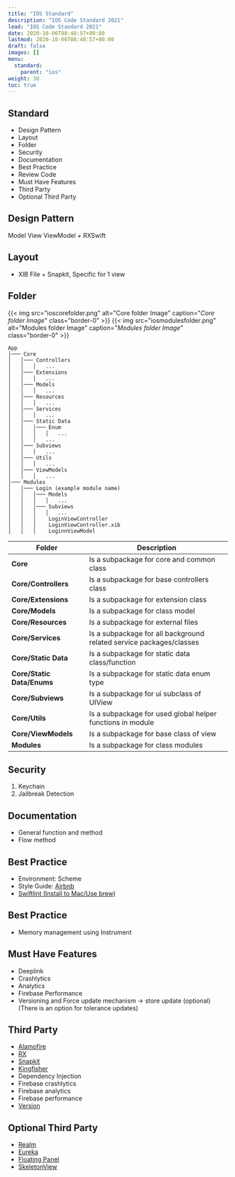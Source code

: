 ```yaml
---
title: "IOS Standard"
description: "IOS Code Standard 2021"
lead: "IOS Code Standard 2021"
date: 2020-10-06T08:48:57+00:00
lastmod: 2020-10-06T08:48:57+00:00
draft: false
images: []
menu:
  standard:
    parent: "ios"
weight: 30
toc: true
---
```




## Standard

- Design Pattern
- Layout
- Folder
- Security
- Documentation
- Best Practice
- Review Code
- Must Have Features
- Third Party
- Optional Third Party

## Design Pattern

Model View ViewModel + RXSwift

## Layout

- XIB File + Snapkit, Specific for 1 view

## Folder

{{< img src="ioscorefolder.png" alt="Core folder Image" caption="<em>Core folder Image</em>" class="border-0" >}}
{{< img src="iosmodulesfolder.png" alt="Modules folder Image" caption="<em>Modules folder Image</em>" class="border-0" >}}

```Stucture
App 
│─── Core
│	│─── Controllers
│	│	│ 	...
│	│─── Extensions
│	│	│ 	...
│	│─── Models
│	│	│ 	...
│	│─── Resources
│	│	│ 	...
│	│─── Services
│	│	│ 	...
│	│─── Static Data
│	│	│─── Enum
│	│	│	│ 	...
│	│	│ 	...
│	│─── Subviews
│	│	│ 	...
│	│─── Utils
│	│	│ 	...
│	│─── ViewModels
│	│	│ 	...
│─── Modules
│	│─── Login (example module name)
│	│	│─── Models
│	│	│	│ 	...
│	│	│─── Subviews
│	│	│	│ 	...
│	│	│ 	 LoginViewController
│	│	│	 LoginViewController.xib
│	│	│	 LoginnViewModel
```

| Folder | Description |
|-----|-----|
| **Core** | Is a subpackage for core and common class |
| **Core/Controllers** | Is a subpackage for base controllers class |
| **Core/Extensions** | Is a subpackage for extension class |
| **Core/Models** | Is a subpackage for class model |
| **Core/Resources** | Is a subpackage for external files |
| **Core/Services** | Is a subpackage for all background related service packages/classes |
| **Core/Static Data** | Is a subpackage for static data class/function |
| **Core/Static Data/Enums** | Is a subpackage for static data enum type |
| **Core/Subviews** | Is a subpackage for ui subclass of UIView |
| **Core/Utils** | Is a subpackage for used global helper functions in module |
| **Core/ViewModels** | Is a subpackage for base class of view |
| **Modules** | Is a subpackage for class modules |


## Security

1. Keychain
2. Jailbreak Detection

## Documentation

- General function and method
- Flow method

## Best Practice

- Environment: Scheme
- Style Guide: [Airbnb](https://github.com/airbnb/swift)  
- [Swiftlint (Install to Mac/Use brew)](https://github.com/realm/SwiftLint)

## Best Practice

- Memory management using Instrument

## Must Have Features

- Deeplink
- Crashlytics
- Analytics
- Firebase Performance
- Versioning and Force update mechanism -> store update (optional) (There is an option for tolerance updates)

## Third Party

- [Alamofire](https://github.com/Alamofire/Alamofire)
- [RX](https://github.com/ReactiveX/RxSwift)
- [Snapkit](https://github.com/SnapKit/SnapKit)
- [Kingfisher](https://github.com/onevcat/Kingfisher)
- Dependency Injection
- Firebase crashlytics
- Firebase analytics
- Firebase performance
- [Version](https://github.com/mxcl/Version)

## Optional Third Party

- [Realm](https://docs.mongodb.com/realm-sdks/swift/latest/)
- [Eureka](https://github.com/xmartlabs/Eureka)
- [Floating Panel](https://github.com/scenee/FloatingPanel)
- [SkeletonView](https://github.com/Juanpe/SkeletonView)